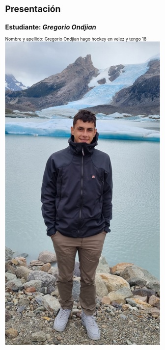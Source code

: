 # Presentación

## Estudiante: _Gregorio Ondjian_
Nombre y apellido: Gregorio Ondjian
hago hockey en velez y tengo 18
![mi foto](Fotitomia.jpg)
